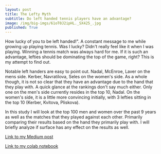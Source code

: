 ```yaml
---
layout: post
title: The Lefty Myth
subtitle: Do left handed tennis players have an advantage?
image: /img/big-imgs/61oT0J2ipHL._SX425_.jpg
published: True
---
```


How lucky of you to be left handed!". A constant message to me while growing up playing tennis. Was I lucky? Didn't really feel like it when I was playing. Winning a tennis match was always hard for me. If it is such an advantage, lefties should be dominating the top of the game, right? This is my attempt to find out.

Notable left handers are easy to point out. Nadal, McEnroe, Laver on the mens side. Kerber, Navratilova, Seles on the women's side. As a whole though, it is not so clear that they have an advantage due to the hand that they play with. A quick glance at the rankings don't say much either. Only one on the men's side currently resides in the top 10, Nadal. On the women's side, it is a little more convincing initially, with 3 lefties sitting in the top 10 (Kerber, Kvitova, Pliskova). 

In this study I will look at the top 100 men and women over the past 9 years as well as the matches that they played against each other. Primarily comparing their results based on the hand they primarily play with. I will briefly analyze if surface has any effect on the results as well.


<a href="https://medium.com/@nmontoy03/the-lefty-myth-do-left-handed-tennis-players-have-an-advantage-4a2805ef4d64">Link to my Medium post</a>

<a href="https://github.com/NicoMontoya/DS-Unit-1-Sprint-5-Data-Storytelling-Blog-Post/blob/master/Project1.ipynb">Link to my colab notebook</a>




